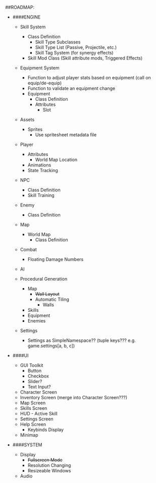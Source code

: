 ##ROADMAP:
* ####ENGINE
    * Skill System
        * Class Definition
            * Skill Type Subclasses
            * Skill Type List (Passive, Projectile, etc.)
            * Skill Tag System (for synergy effects)
        * Skill Mod Class (Skill attribute mods, Triggered Effects)

    * Equipment System
        * Function to adjust player stats based on equipment (call on equip/de-equip)
        * Function to validate an equipment change
        * Equipment
            * Class Definition
            * Attributes
                * Slot
    
    * Assets
        * Sprites
            * Use spritesheet metadata file
    
    * Player
        * Attributes
            * World Map Location
        * Animations
        * State Tracking
        
    * NPC
        * Class Definition
        * Skill Training
        
    * Enemy
        * Class Definition
        
    * Map
        * World Map
            * Class Definition
        
    * Combat
        * Floating Damage Numbers
        
    * AI
        
    * Procedural Generation
        * Map
            * ~~Wall Layout~~
            * Automatic Tiling
                * Walls
        * Skills
        * Equipment
        * Enemies
    
    * Settings
        * Settings as SimpleNamespace?? (tuple keys??? e.g. game.settings[a, b, c])

* ####UI
    * GUI Toolkit
        * Button
        * Checkbox
        * Slider?
        * Text Input?
    * Character Screen
    * Inventory Screen (merge into Character Screen???)
    * Map Screen
    * Skills Screen
    * HUD - Active Skill
    * Settings Screen
    * Help Screen
        * Keybinds Display
    * Minimap

* ####SYSTEM
    * Display
        * ~~Fullscreen Mode~~
        * Resolution Changing
        * Resizeable Windows
    * Audio
    